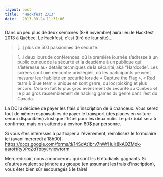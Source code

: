```yaml
---
layout: post
title:  "Hackfest 2013"
date:   2013-09-24 11:31:06
---
```


Dans un peu plus de deux semaines (8-9 novembre) aura lieu le Hackfest 2013 à Québec. Le Hackfest, c'est (tiré de leur site)...

> [...] plus de 500 passionnés de sécurité.
 
> [...] deux jours de conférences, où la première journée s’adresse à un public curieux de la sécurité et la deuxième à un publique qui s’intéresse aux détails techniques de la sécurité, aka “Hardcode”. Les soirées sont une rencontre privilégiée, où les participants peuvent mesurer leur habileté en sécurité lors de « Capture the Flag », « Red team & Blue team » unique en sont genre, du lockpicking et plus encore. Cela en fait le plus gros événement de sécurité au Québec et le plus gros rassemblement de hacking games du genre dans l’est du Canada.

La DCI a décidée de payer les frais d'inscription de 6 chanceux. Vous serez tout de même responsables de payer le transport (des places en voiture seront disponibles) ainsi que l'hôtel pour les deux nuits. Le prix total sera à confirmer, mais on s'attends à environ 80$ par personne.

Si vous êtes intéressés à participer à l'évènement, remplissez le formulaire ici (avant mercredi à 18h00): https://docs.google.com/forms/d/14SdAt1bhv7hWfHuIx8kAQZMpk-aatoHRyDPdZdTpby0/viewform

Mercredi soir, nous annoncerons qui sont les 6 étudiants gagnants. Si d'autres veulent se joindre au groupe (en assumant les frais d'inscription), vous êtes bien sûr encouragés à le faire!